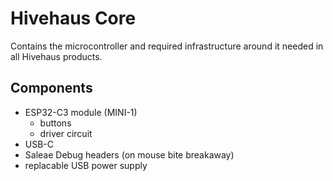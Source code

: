 # Hivehaus Core

Contains the microcontroller and required infrastructure around it needed in all Hivehaus products.

## Components

- ESP32-C3 module (MINI-1)
    - buttons
    - driver circuit
- USB-C
- Saleae Debug headers (on mouse bite breakaway)
- replacable USB power supply
